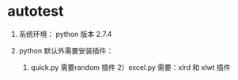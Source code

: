 # autotest
1. 系统环境：
   python 版本 2.7.4

2. python 默认外需要安装插件：
   1) quick.py 需要random 插件
   2）excel.py 需要：xlrd 和 xlwt 插件
